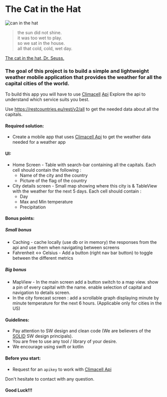 # The Cat in the Hat

![can in the hat
](https://s1.piq.land/2016/03/08/j5dS33FDOWBd1Xor61JwCaL7_400x400.png)

> the sun did not shine.  
> it was too wet to play.  
> so we sat in the house.   
> all that cold, cold, wet day.  

[The cat in the hat, Dr. Seuss.](http://paulandlizdavies.com/poems/cat.htm)

### The goal of this project is to build a simple and lightweight weather mobile application that provides the weather for all the capital cities of the world.

To build this app you will have to use [Climacell](https://climacell.co) [Api](https://developer.climacell.co/docs)
Explore the api to understand which service suits you best.

Use https://restcountries.eu/rest/v2/all to get the needed data about all the capitals.

#### Required solution:
* Create a mobile app that uses [Climacell Api](https://developer.climacell.co/docs) to get the weather data needed for a weather app

#### UI:
* Home Screen - Table with search-bar containing all the capitals. Each cell should contain the following :
  * Name of the city and the country
  * Picture of the flag of the country
* City details screen - Small map showing where this city is & TableView with the weather for the next 5 days. Each cell should contain : 
  * Day
  * Max and Min temperature
  * Precipitation

#### Bonus points:
##### Small bonus
* Caching - cache locally (use db or in memory) the responses from the api and use them when navigating between screens
* Fahrenheit <-> Celsius - Add a button (right nav bar button) to toggle between the different metrics

##### Big bonus
* MapView - In the main screen add a button switch to a map view. show a pin of every capital with the name. enable selection of capital and navigation to details screen. 
* In the city forecast screen : add a scrollable graph displaying minute by minute temperature for the next 6 hours. (Applicable only for cities in the US)


#### Guidelines:
* Pay attention to SW design and clean code (We are believers of the [SOLID](https://en.wikipedia.org/wiki/SOLID) SW design principals).
* You are free to use any tool / library of your desire.
* We encourage using swift or kotlin

#### Before you start:
* Request for an `apikey` to work with [Climacell Api](https://developer.climacell.co/docs)


Don't hesitate to contact with any question.
#### Good Luck!!!

